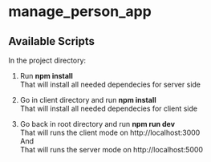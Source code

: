 # manage_person_app

## Available Scripts
In the project directory:

1. Run **npm install**   
That will install all needed dependecies for server side

2. Go in client directory and run **npm install**   
That will install all needed dependecies for client side

3. Go back in root directory and run **npm run dev**    
That will runs the client mode on http://localhost:3000    
And   
That will runs the server mode on http://localhost:5000

